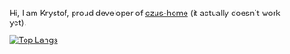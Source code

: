Hi, I am Krystof, proud developer of <a href="https://github.com/krystofex/czus-home">czus-home</a> (it actually doesn´t work yet).

[![Top Langs](https://github-readme-stats.vercel.app/api/top-langs/?username=krystofex)](https://github.com/anuraghazra/github-readme-stats)

